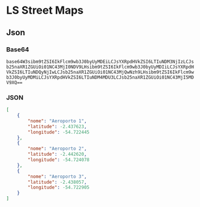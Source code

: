 # LS Street Maps

## Json

### Base64

```base64W3sibm9tZSI6IkFlcm9wb3J0byUyMDEiLCJsYXRpdHVkZSI6LTIuNDM3NjIzLCJsb25naXR1ZGUiOi01NC43MjI0NDV9LHsibm9tZSI6IkFlcm9wb3J0byUyMDIiLCJsYXRpdHVkZSI6LTIuNDQyNjIwLCJsb25naXR1ZGUiOi01NC43MjQwNzh9LHsibm9tZSI6IkFlcm9wb3J0byUyMDMiLCJsYXRpdHVkZSI6LTIuNDM4MDU3LCJsb25naXR1ZGUiOi01NC43MjI5MDV9XQ==```

### JSON
```json
[
    {
        "nome": "Aeroporto 1",
        "latitude": -2.437623,
        "longitude": -54.722445
    },
    {
        "nome": "Aeroporto 2",
        "latitude": -2.442620,
        "longitude": -54.724078
    },
    {
        "nome": "Aeroporto 3",
        "latitude": -2.438057,
        "longitude": -54.722905
    }
]
```